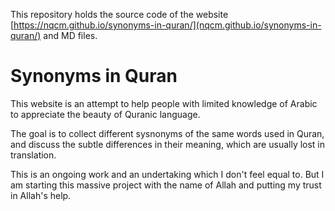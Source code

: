 
This repository holds the source code of the website [https://nqcm.github.io/synonyms-in-quran/](nqcm.github.io/synonyms-in-quran/) and MD files.

# Synonyms in Quran

This website is an attempt to help people with limited knowledge of Arabic to appreciate the beauty of Quranic language.

The goal is to collect different sysnonyms of the same words used in Quran, and discuss the subtle differences in their meaning, which are usually lost in translation.

This is an ongoing work and an undertaking which I don't feel equal to. But I am starting this massive project with the name of Allah and putting my trust in Allah's help.
